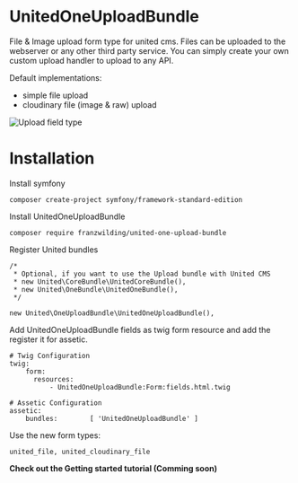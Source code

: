 # UnitedOneUploadBundle

File & Image upload form type for united cms. Files can be uploaded to the webserver or any other third party service.
You can simply create your own custom upload handler to upload to any API. 
 
Default implementations: 

- simple file upload
- cloudinary file (image & raw) upload

![Upload field type](http://res.cloudinary.com/tworobots/image/upload/v1429693951/upload_pmuxfp.jpg)

# Installation

Install symfony
    
    composer create-project symfony/framework-standard-edition
        
Install UnitedOneUploadBundle  
    
    composer require franzwilding/united-one-upload-bundle
    
Register United bundles 
    
    /* 
     * Optional, if you want to use the Upload bundle with United CMS 
     * new United\CoreBundle\UnitedCoreBundle(),
     * new United\OneBundle\UnitedOneBundle(), 
     */
    
    new United\OneUploadBundle\UnitedOneUploadBundle(), 

Add UnitedOneUploadBundle fields as twig form resource and add the register it for assetic. 

    # Twig Configuration
    twig:
        form:
          resources:
              - UnitedOneUploadBundle:Form:fields.html.twig

    # Assetic Configuration
    assetic:
        bundles:        [ 'UnitedOneUploadBundle' ]

Use the new form types:

    united_file, united_cloudinary_file

**Check out the Getting started tutorial (Comming soon)**